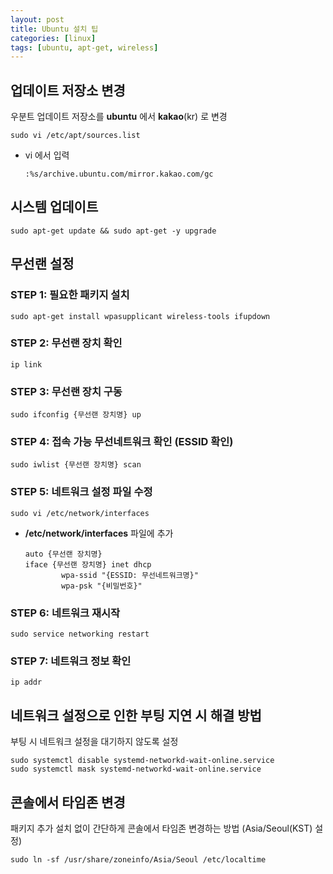 ```yaml
---
layout: post
title: Ubuntu 설치 팁
categories: [linux]
tags: [ubuntu, apt-get, wireless]
---
```


## 업데이트 저장소 변경

우분트 업데이트 저장소를 **ubuntu** 에서 **kakao**(kr) 로 변경

~~~
sudo vi /etc/apt/sources.list
~~~

 * vi 에서 입력
   ~~~
   :%s/archive.ubuntu.com/mirror.kakao.com/gc
   ~~~

## 시스템 업데이트

~~~
sudo apt-get update && sudo apt-get -y upgrade
~~~

<!--excerpt-->

## 무선랜 설정

### STEP 1: 필요한 패키지 설치

~~~
sudo apt-get install wpasupplicant wireless-tools ifupdown
~~~

### STEP 2: 무선랜 장치 확인

~~~
ip link
~~~

### STEP 3: 무선랜 장치 구동

~~~
sudo ifconfig {무선랜 장치명} up
~~~

### STEP 4: 접속 가능 무선네트워크 확인 (ESSID 확인)

~~~
sudo iwlist {무선랜 장치명} scan
~~~

### STEP 5: 네트워크 설정 파일 수정

~~~
sudo vi /etc/network/interfaces
~~~

 * **/etc/network/interfaces** 파일에 추가
   ~~~
   auto {무선랜 장치명}
   iface {무선랜 장치명} inet dhcp
           wpa-ssid "{ESSID: 무선네트워크명}"
           wpa-psk "{비밀번호}"
   ~~~

### STEP 6: 네트워크 재시작

~~~
sudo service networking restart
~~~

### STEP 7: 네트워크 정보 확인

~~~
ip addr
~~~

## 네트워크 설정으로 인한 부팅 지연 시 해결 방법

부팅 시 네트워크 설정을 대기하지 않도록 설정

~~~
sudo systemctl disable systemd-networkd-wait-online.service
sudo systemctl mask systemd-networkd-wait-online.service
~~~

## 콘솔에서 타임존 변경

패키지 추가 설치 없이 간단하게 콘솔에서 타임존 변경하는 방법 (Asia/Seoul(KST) 설정)

~~~
sudo ln -sf /usr/share/zoneinfo/Asia/Seoul /etc/localtime
~~~

